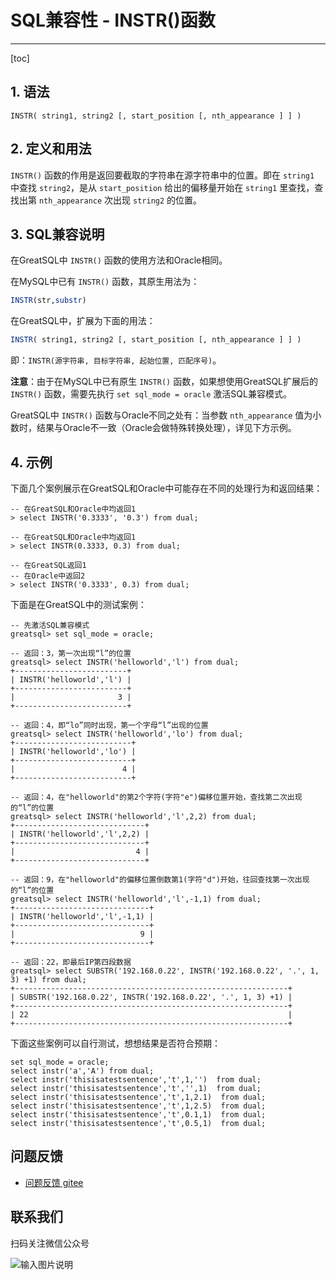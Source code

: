 # SQL兼容性 - INSTR()函数
---
[toc]
## 1. 语法
```
INSTR( string1, string2 [, start_position [, nth_appearance ] ] )
```

## 2. 定义和用法
`INSTR()` 函数的作用是返回要截取的字符串在源字符串中的位置。即在 `string1` 中查找 `string2`，是从 `start_position` 给出的偏移量开始在 `string1` 里查找，查找出第 `nth_appearance` 次出现 `string2` 的位置。

## 3. SQL兼容说明

在GreatSQL中 `INSTR()` 函数的使用方法和Oracle相同。

在MySQL中已有 `INSTR()` 函数，其原生用法为：
```sql
INSTR(str,substr)
```

在GreatSQL中，扩展为下面的用法：
```sql
INSTR( string1, string2 [, start_position [, nth_appearance ] ] )
```
即：`INSTR(源字符串, 目标字符串, 起始位置, 匹配序号)`。

**注意**：由于在MySQL中已有原生 `INSTR()` 函数，如果想使用GreatSQL扩展后的 `INSTR()` 函数，需要先执行 `set sql_mode = oracle` 激活SQL兼容模式。

GreatSQL中 `INSTR()` 函数与Oracle不同之处有：当参数 `nth_appearance` 值为小数时，结果与Oracle不一致（Oracle会做特殊转换处理），详见下方示例。

## 4. 示例

下面几个案例展示在GreatSQL和Oracle中可能存在不同的处理行为和返回结果：
```
-- 在GreatSQL和Oracle中均返回1
> select INSTR('0.3333', '0.3') from dual;

-- 在GreatSQL和Oracle中均返回1
> select INSTR(0.3333, 0.3) from dual;

-- 在GreatSQL返回1
-- 在Oracle中返回2
> select INSTR('0.3333', 0.3) from dual;
```

下面是在GreatSQL中的测试案例：
```
-- 先激活SQL兼容模式
greatsql> set sql_mode = oracle;

-- 返回：3，第一次出现“l”的位置
greatsql> select INSTR('helloworld','l') from dual;
+-------------------------+
| INSTR('helloworld','l') |
+-------------------------+
|                       3 |
+-------------------------+

-- 返回：4，即“lo”同时出现，第一个字母“l”出现的位置
greatsql> select INSTR('helloworld','lo') from dual;
+--------------------------+
| INSTR('helloworld','lo') |
+--------------------------+
|                        4 |
+--------------------------+

-- 返回：4，在"helloworld"的第2个字符(字符"e")偏移位置开始，查找第二次出现的“l”的位置
greatsql> select INSTR('helloworld','l',2,2) from dual;
+-----------------------------+
| INSTR('helloworld','l',2,2) |
+-----------------------------+
|                           4 |
+-----------------------------+

-- 返回：9，在"helloworld"的偏移位置倒数第1(字符"d")开始，往回查找第一次出现的“l”的位置
greatsql> select INSTR('helloworld','l',-1,1) from dual;
+------------------------------+
| INSTR('helloworld','l',-1,1) |
+------------------------------+
|                            9 |
+------------------------------+

-- 返回：22，即最后IP第四段数据
greatsql> select SUBSTR('192.168.0.22', INSTR('192.168.0.22', '.', 1, 3) +1) from dual;
+-------------------------------------------------------------+
| SUBSTR('192.168.0.22', INSTR('192.168.0.22', '.', 1, 3) +1) |
+-------------------------------------------------------------+
| 22                                                          |
+-------------------------------------------------------------+
```

下面这些案例可以自行测试，想想结果是否符合预期：
```
set sql_mode = oracle;
select instr('a','A') from dual;
select instr('thisisatestsentence','t',1,'')  from dual;
select instr('thisisatestsentence','t','',1)  from dual;
select instr('thisisatestsentence','t',1,2.1)  from dual;
select instr('thisisatestsentence','t',1,2.5)  from dual;
select instr('thisisatestsentence','t',0.1,1)  from dual;
select instr('thisisatestsentence','t',0.5,1)  from dual;
```


**问题反馈**
---
- [问题反馈 gitee](https://gitee.com/GreatSQL/GreatSQL-Manual/issues)


**联系我们**
---

扫码关注微信公众号

![输入图片说明](https://images.gitee.com/uploads/images/2021/0802/141935_2ea2c196_8779455.jpeg "greatsql社区-wx-qrcode-0.5m.jpg")
